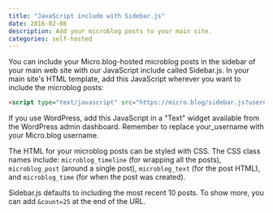 ```yaml
---
title: "JavaScript include with Sidebar.js"
date: 2016-02-08
description: Add your microblog posts to your main site.
categories: self-hosted
---
```

You can include your Micro.blog-hosted microblog posts in the sidebar of your main web site with our JavaScript include called Sidebar.js. In your main site's HTML template, add this JavaScript wherever you want to include the microblog posts:

```html
<script type="text/javascript" src="https://micro.blog/sidebar.js?username=your_username"></script>
```

If you use WordPress, add this JavaScript in a "Text" widget available from the WordPress admin dashboard. Remember to replace your_username with your Micro.blog username.

The HTML for your microblog posts can be styled with CSS. The CSS class names include: `microblog_timeline` (for wrapping all the posts), `microblog_post` (around a single post), `microblog_text` (for the post HTML), and `microblog_time` (for when the post was created).

Sidebar.js defaults to including the most recent 10 posts. To show more, you can add `&count=25` at the end of the URL.
